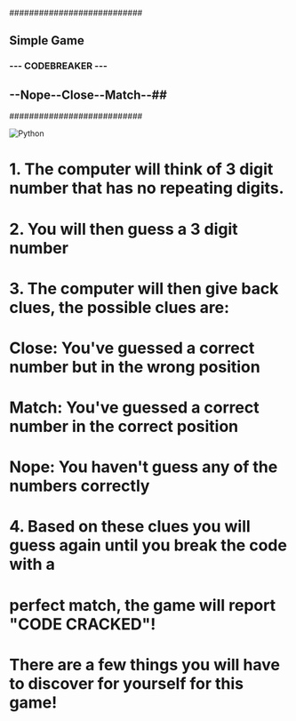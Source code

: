 ###########################
##      Simple Game     ###
### --- CODEBREAKER --- ###
## --Nope--Close--Match--##
###########################

<img src="https://img.shields.io/badge/Python-3776AB?style=for-the-badge&logo=python&logoColor=white" alt="Python">


# 1. The computer will think of 3 digit number that has no repeating digits.
# 2. You will then guess a 3 digit number
# 3. The computer will then give back clues, the possible clues are:
#
#     Close: You've guessed a correct number but in the wrong position
#     Match: You've guessed a correct number in the correct position
#     Nope: You haven't guess any of the numbers correctly
#
# 4. Based on these clues you will guess again until you break the code with a
#    perfect match, the game will report "CODE CRACKED"!

# There are a few things you will have to discover for yourself for this game!

